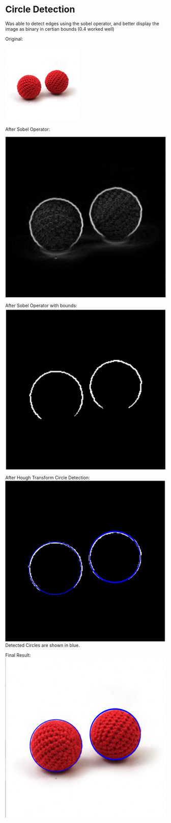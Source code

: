 # Circle Detection
Was able to detect edges using the sobel operator, and better display the image as binary in certian bounds (0.4 worked well)


Original:

![alt text](https://raw.githubusercontent.com/JakubDylag/SpaceCadets/master/6-Circle/redballs.jpg)

After Sobel Operator:

![alt text](https://raw.githubusercontent.com/JakubDylag/SpaceCadets/master/6-Circle/sobelRedBalls.png)

After Sobel Operator with bounds:
![alt text](https://raw.githubusercontent.com/JakubDylag/SpaceCadets/master/6-Circle/boundedSobelRedBalls.png)

After Hough Transform Circle Detection:
![alt text](https://raw.githubusercontent.com/JakubDylag/SpaceCadets/master/6-Circle/houghRedBalls.png)
Detected Circles are shown in blue.

Final Result:
![alt text](https://raw.githubusercontent.com/JakubDylag/SpaceCadets/master/6-Circle/finalRedBalls.png)